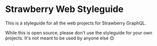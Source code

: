 # Strawberry Web Styleguide

This is a styleguide for all the web projects for Strawberry GraphQL.

While this is open source, please don't use the styleguide for your own
projects. It's not meant to be used by anyone else 😊
